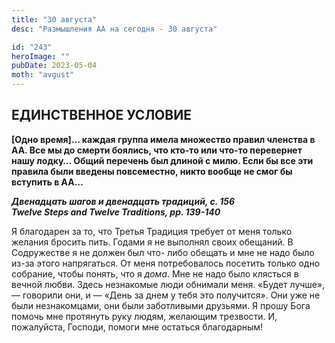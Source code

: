 ```yaml
---
title: "30 августа"
desc: "Размышления АА на сегодня - 30 августа"

id: "243"
heroImage: ""
pubDate: 2023-05-04
moth: "avgust"
---
```


## ЕДИНСТВЕННОЕ УСЛОВИЕ

**[Одно время]… каждая группа имела множество правил членства в АА. Все мы до
смерти боялись, что кто-то или что-то перевернет нашу лодку… Общий перечень
был длиной с милю. Если бы все эти правила были введены повсеместно, никто
вообще не смог бы вступить в АА…**

**_Двенадцать шагов и двенадцать традиций, с. 156  
Twelve Steps and Twelve Traditions, рр. 139-140_**

Я благодарен за то, что Третья Традиция требует от меня только желания бросить
пить. Годами я не выполнял своих обещаний. В Содружестве я не должен был что-
либо обещать и мне не надо было из-за этого напрягаться. От меня потребовалось
посетить только одно собрание, чтобы понять, что я _дома_. Мне не надо было
клясться в вечной любви. Здесь незнакомые люди обнимали меня. «Будет лучше», —
говорили они, и — «День за днем у тебя это получится». Они уже не были
незнакомцами, они были заботливыми друзьями. Я прошу Бога помочь мне протянуть
руку людям, желающим трезвости. И, пожалуйста, Господи, помоги мне остаться
благодарным!
